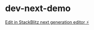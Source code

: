 # dev-next-demo

[Edit in StackBlitz next generation editor ⚡️](https://stackblitz.com/~/github.com/ersaayan/dev-next-demo)